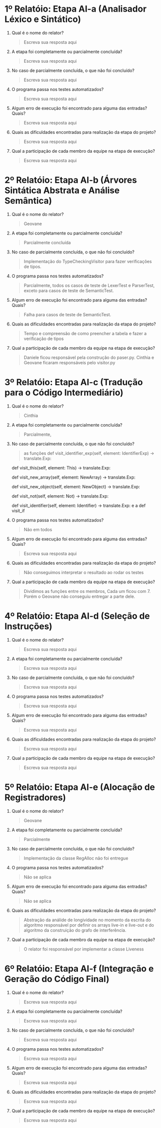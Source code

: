 # 1º Relatóio: Etapa AI-a (Analisador Léxico e Sintático)

1. Qual é o nome do relator?

    > Escreva sua resposta aqui

2. A etapa foi completamente ou parcialmente concluída?

    > Escreva sua resposta aqui

3. No caso de parcialmente concluída, o que não foi concluído?

    > Escreva sua resposta aqui

4. O programa passa nos testes automatizados?
    
    > Escreva sua resposta aqui

5. Algum erro de execução foi encontrado para alguma das entradas? Quais?
    
    > Escreva sua resposta aqui

6. Quais as dificuldades encontradas para realização da etapa do projeto?
    
    > Escreva sua resposta aqui

7. Qual a participação de cada membro da equipe na etapa de execução?
    
    > Escreva sua resposta aqui


# 2º Relatóio: Etapa AI-b (Árvores Sintática Abstrata e Análise Semântica)

1. Qual é o nome do relator?

    > Geovane

2. A etapa foi completamente ou parcialmente concluída?

    > Parcialmente concluída

3. No caso de parcialmente concluída, o que não foi concluído?

    > Implementação do TypeCheckingVisitor para fazer verificações de tipos.

4. O programa passa nos testes automatizados?
    
    > Parcialmente, todos os casos de teste de LexerTest e ParserTest, exceto para casos de teste de SemanticTest.

5. Algum erro de execução foi encontrado para alguma das entradas? Quais?
    
    > Falha para casos de teste de SemanticTest.

6. Quais as dificuldades encontradas para realização da etapa do projeto?
    
    > Tempo e compreensão de como preencher a tabela e fazer a verificação de tipos

7. Qual a participação de cada membro da equipe na etapa de execução?
    
    > Daniele ficou responsável pela construção do paser.py. Cinthia e Geovane ficaram responsáveis pelo visitor.py


# 3º Relatóio: Etapa AI-c (Tradução para o Código Intermediário)

1. Qual é o nome do relator?

    > Cinthia

2. A etapa foi completamente ou parcialmente concluída?

    > Parcialmente, 

3. No caso de parcialmente concluída, o que não foi concluído?

    > as funções 
    def visit_identifier_exp(self, element: IdentifierExp) -> translate.Exp:
  
    def visit_this(self, element: This) -> translate.Exp:
        
    def visit_new_array(self, element: NewArray) -> translate.Exp:
       
    def visit_new_object(self, element: NewObject) -> translate.Exp:
       
    def visit_not(self, element: Not) -> translate.Exp:
    
    def visit_identifier(self, element: Identifier) -> translate.Exp:
    e a def visit_if

4. O programa passa nos testes automatizados?
    
    > Não em todos

5. Algum erro de execução foi encontrado para alguma das entradas? Quais?
    
    > Escreva sua resposta aqui

6. Quais as dificuldades encontradas para realização da etapa do projeto?
    
    > Não conseguimos interpretar o resultado ao rodar os testes

7. Qual a participação de cada membro da equipe na etapa de execução?
    
    > Dividimos as funções entre os membros, Cada um ficou com 7. Porém o Geovane não conseguiu entregar a parte dele.


# 4º Relatóio: Etapa AI-d (Seleção de Instruções)

1. Qual é o nome do relator?

    > Escreva sua resposta aqui

2. A etapa foi completamente ou parcialmente concluída?

    > Escreva sua resposta aqui

3. No caso de parcialmente concluída, o que não foi concluído?

    > Escreva sua resposta aqui

4. O programa passa nos testes automatizados?
    
    > Escreva sua resposta aqui

5. Algum erro de execução foi encontrado para alguma das entradas? Quais?
    
    > Escreva sua resposta aqui

6. Quais as dificuldades encontradas para realização da etapa do projeto?
    
    > Escreva sua resposta aqui

7. Qual a participação de cada membro da equipe na etapa de execução?
    
    > Escreva sua resposta aqui


# 5º Relatóio: Etapa AI-e (Alocação de Registradores)

1. Qual é o nome do relator?

    > Geovane

2. A etapa foi completamente ou parcialmente concluída?

    > Parcialmente

3. No caso de parcialmente concluída, o que não foi concluído?

    > Implementação da classe RegAlloc não foi entregue

4. O programa passa nos testes automatizados?
    
    > Não se aplica

5. Algum erro de execução foi encontrado para alguma das entradas? Quais?
    
    > Não se aplica

6. Quais as dificuldades encontradas para realização da etapa do projeto?
    
    > Abstração da análide de longividade no momento da escrita do algoritmo responsável por definir os arrays live-in e live-out e do algoritmo da construição do grafo de interferência.

7. Qual a participação de cada membro da equipe na etapa de execução?
    
    > O relator foi responsável por implementar a classe Liveness


# 6º Relatóio: Etapa AI-f (Integração e Geração do Código Final)

1. Qual é o nome do relator?

    > Escreva sua resposta aqui

2. A etapa foi completamente ou parcialmente concluída?

    > Escreva sua resposta aqui

3. No caso de parcialmente concluída, o que não foi concluído?

    > Escreva sua resposta aqui

4. O programa passa nos testes automatizados?
    
    > Escreva sua resposta aqui

5. Algum erro de execução foi encontrado para alguma das entradas? Quais?
    
    > Escreva sua resposta aqui

6. Quais as dificuldades encontradas para realização da etapa do projeto?
    
    > Escreva sua resposta aqui

7. Qual a participação de cada membro da equipe na etapa de execução?
    
    > Escreva sua resposta aqui
